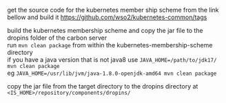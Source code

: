 get the source code for the kubernetes member ship scheme from the link bellow and build it
https://github.com/wso2/kubernetes-common/tags

build the kubernetes membership scheme and copy the jar file to the dropins folder of the carbon server<br>
run `mvn clean package` from within the kubernetes-membership-scheme directory<br>
if you have a java version that is not java8
use `JAVA_HOME=/path/to/jdk17/ mvn clean package`<br>
eg `JAVA_HOME=/usr/lib/jvm/java-1.8.0-openjdk-amd64 mvn clean package`<br>

copy the jar file from the target directory to the dropins directory at `<IS_HOME>/repository/components/dropins/`<br>
